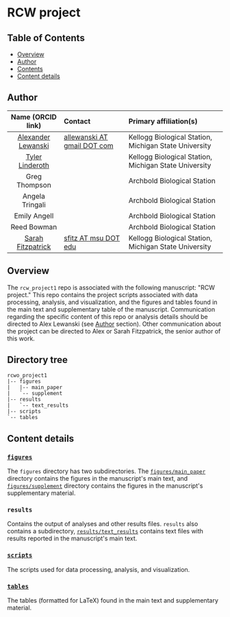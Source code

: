 # RCW project

## Table of Contents
- [Overview](#overview)
- [Author](#author)
- [Contents](#contents)
- [Content details](#content-details)

## Author

Name (ORCID link)| Contact | Primary affiliation(s)
:-----:|:-----|:-----
[Alexander Lewanski](https://orcid.org/0000-0001-5843-0837)|[allewanski AT gmail DOT com](mailto:allewanski@gmail.com)|Kellogg Biological Station, Michigan State University
[Tyler Linderoth](https://orcid.org/0000-0002-4231-6201)| |Kellogg Biological Station, Michigan State University
Greg Thompson| |Archbold Biological Station
Angela Tringali| |Archbold Biological Station
Emily Angell| |Archbold Biological Station
Reed Bowman| |Archbold Biological Station
[Sarah Fitzpatrick](https://orcid.org/0000-0002-5610-9449)|[sfitz AT msu DOT edu](mailto:sfitz@msu.edu)|Kellogg Biological Station, Michigan State University

## Overview
The `rcw_project1` repo is associated with the following manuscript: "RCW project." This repo contains the project scripts associated with data processing, analysis, and visualization, and the figures and tables found in the main text and supplementary table of the manuscript. Communication regarding the specific content of this repo or analysis details should be directed to Alex Lewanski (see [Author](#author) section). Other communication about the project can be directed to Alex or Sarah Fitzpatrick, the senior author of this work.

## Directory tree
```
rcwo_project1
|-- figures
|   |-- main_paper
|   `-- supplement
|-- results
|   `-- text_results
|-- scripts
`-- tables
```


## Content details
### [`figures`](./figures/)
The `figures` directory has two subdirectories. The [`figures/main_paper`](./figures/main_paper/) directory contains the figures in the manuscript's main text, and [`figures/supplement`](./figures/supplement/) directory contains the figures in the manuscript's supplementary material. 

### `results`
Contains the output of analyses and other results files. `results` also contains a subdirectory, [`results/text_results`](./results/text_results/) contains text files with results reported in the manuscript's main text.

### [`scripts`](./scripts/)
The scripts used for data processing, analysis, and visualization.

### [`tables`](./tables/)
The tables (formatted for LaTeX) found in the main text and supplementary material.
